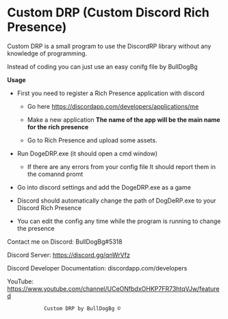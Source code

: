 # Custom DRP (Custom Discord Rich Presence)

Custom DRP is a small program to use the DiscordRP library without any knowledge of programming.

Instead of coding you can just use an easy conifg file
 by BullDogBg


**Usage**

- First you need to register a Rich Presence application with discord
     
	- Go here https://discordapp.com/developers/applications/me
     
	- Make a new application **The name of the app will be the main name for the rich presence**

	- Go to Rich Presence and upload some assets.
- Run DogeDRP.exe (it should open a cmd window)
    
	-  If there are any errors from your config file It should report them in the comannd promt
- Go into discord settings and add the DogeDRP.exe as a game

- Discord should automatically change the path of DogDeRP.exe to your Discord Rich Presence


- You can edit the config any time while the program is running to change the presence


Contact me on Discord: BullDogBg#5318

Discord Server: https://discord.gg/qnWrVfz

Discord Developer Documentation: discordapp.com/developers

YouTube: https://www.youtube.com/channel/UCeONfbdxOHKP7FR73htqVJw/featured


				Custom DRP by BullDogBg ©



